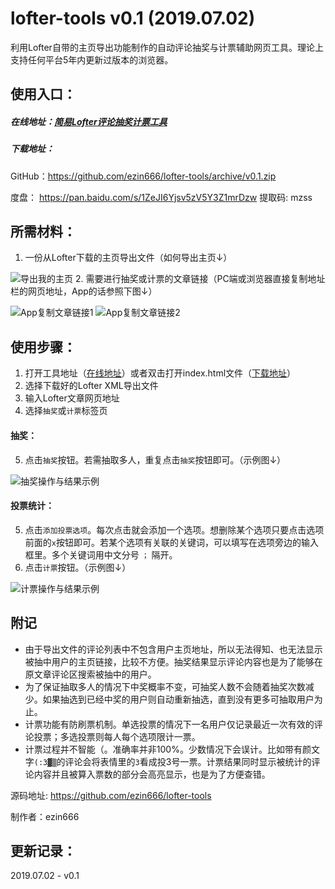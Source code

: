 # lofter-tools v0.1 (2019.07.02)
利用Lofter自带的主页导出功能制作的自动评论抽奖与计票辅助网页工具。理论上支持任何平台5年内更新过版本的浏览器。

## 使用入口：
##### 在线地址：[简易Lofter评论抽奖计票工具](https://ezin666.github.io/lofter-tools/)

##### 下载地址：
GitHub：https://github.com/ezin666/lofter-tools/archive/v0.1.zip

度盘： https://pan.baidu.com/s/1ZeJI6Yjsv5zV5Y3Z1mrDzw 提取码: mzss 
## 所需材料：
1. 一份从Lofter下载的主页导出文件（如何导出主页↓）

![导出我的主页](img/rm-export1.jpg)
2. 需要进行抽奖或计票的文章链接（PC端或浏览器直接复制地址栏的网页地址，App的话参照下图↓）

![App复制文章链接1](img/rm-postlink1.jpg) ![App复制文章链接2](img/rm-postlink2.jpg)

## 使用步骤：
1. 打开工具地址（[在线地址](https://ezin666.github.io/lofter-tools/)）或者双击打开index.html文件（[下载地址](https://github.com/ezin666/lofter-tools/archive/v0.1.zip)）
2. 选择下载好的Lofter XML导出文件
3. 输入Lofter文章网页地址
4. 选择`抽奖`或`计票`标签页
#### 抽奖：
5. 点击`抽奖`按钮。若需抽取多人，重复点击`抽奖`按钮即可。（示例图↓）

![抽奖操作与结果示例](img/rm-drawresult.jpg)
#### 投票统计：
5. 点击`添加投票选项`。每次点击就会添加一个选项。想删除某个选项只要点击选项前面的`x`按钮即可。若某个选项有关联的关键词，可以填写在选项旁边的输入框里。多个关键词用中文分号 `；` 隔开。
6. 点击`计票`按钮。（示例图↓）

![计票操作与结果示例](img/rm-pollcounter1.png)

## 附记
- 由于导出文件的评论列表中不包含用户主页地址，所以无法得知、也无法显示被抽中用户的主页链接，比较不方便。抽奖结果显示评论内容也是为了能够在原文章评论区搜索被抽中的用户。
- 为了保证抽取多人的情况下中奖概率不变，可抽奖人数不会随着抽奖次数减少。如果抽选到已经中奖的用户则自动重新抽选，直到没有更多可抽取用户为止。
- 计票功能有防刷票机制。单选投票的情况下一名用户仅记录最近一次有效的评论投票；多选投票则每人每个选项限计一票。
- 计票过程并不智能（。准确率并非100%。少数情况下会误计。比如带有颜文字`(:3▓▒`的评论会将表情里的`3`看成投3号一票。计票结果同时显示被统计的评论内容并且被算入票数的部分会高亮显示，也是为了方便查错。

源码地址: https://github.com/ezin666/lofter-tools

制作者：ezin666

## 更新记录：
2019.07.02 - v0.1
